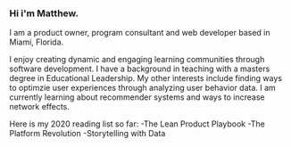 ### Hi i'm Matthew.

<!--
**palmermo/palmermo** is a ✨ _special_ ✨ repository because its `README.md` (this file) appears on your GitHub profile.

-->

I am a product owner, program consultant and web developer based in Miami, Florida.

I enjoy creating dynamic and engaging learning communities through software development. I have a background in teaching with a masters degree in Educational Leadership. My other interests include finding ways to optimzie user experiences through analyzing user behavior data. I am currently learning about recommender systems and ways to increase network effects. 

Here is my 2020 reading list so far:
-The Lean Product Playbook
-The Platform Revolution
-Storytelling with Data
